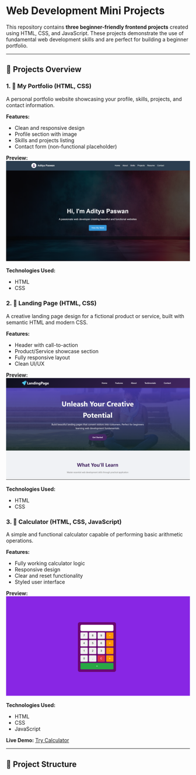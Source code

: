 # Web Development Mini Projects

This repository contains **three beginner-friendly frontend projects** created using HTML, CSS, and JavaScript. These projects demonstrate the use of fundamental web development skills and are perfect for building a beginner portfolio.

---

## 🚀 Projects Overview

### 1. 🎨 My Portfolio (HTML, CSS)

A personal portfolio website showcasing your profile, skills, projects, and contact information.

**Features:**
- Clean and responsive design
- Profile section with image
- Skills and projects listing
- Contact form (non-functional placeholder)

**Preview:**  
![Prtpolio Screenshot](Portpolo.png)

**Technologies Used:**
- HTML
- CSS

### 2. 🌟 Landing Page (HTML, CSS)

A creative landing page design for a fictional product or service, built with semantic HTML and modern CSS.

**Features:**
- Header with call-to-action
- Product/Service showcase section
- Fully responsive layout
- Clean UI/UX

**Preview:**  
![Landing Page Screenshot](https://github.com/aditya007-commit/CodeSoft-Web-D-projects/blob/3dbf3c4c7ba71371792ba64b2d0b45dd32ab309a/Landing%20Page.png)

**Technologies Used:**
- HTML
- CSS

### 3. 🧮 Calculator (HTML, CSS, JavaScript)

A simple and functional calculator capable of performing basic arithmetic operations.

**Features:**
- Fully working calculator logic
- Responsive design
- Clear and reset functionality
- Styled user interface

**Preview:**  
![Calculator Screenshot](Calculator.png)

**Technologies Used:**
- HTML
- CSS
- JavaScript

**Live Demo:** [Try Calculator](#)

---

## 📁 Project Structure

